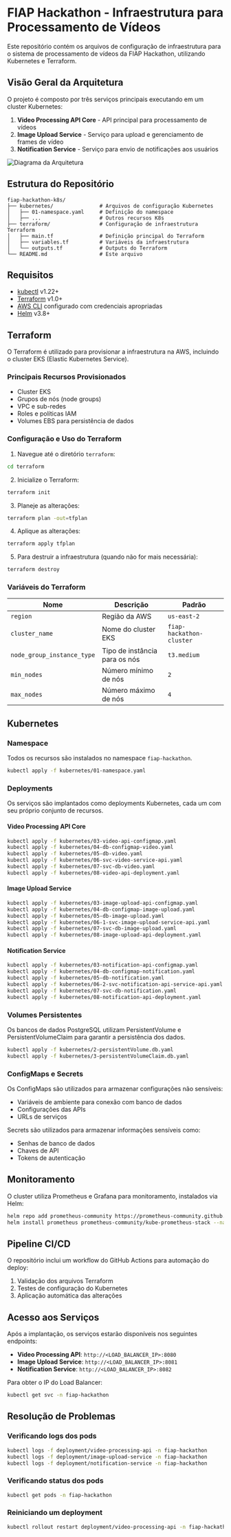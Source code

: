 # FIAP Hackathon - Infraestrutura para Processamento de Vídeos

Este repositório contém os arquivos de configuração de infraestrutura para o sistema de processamento de vídeos da FIAP Hackathon, utilizando Kubernetes e Terraform.

## Visão Geral da Arquitetura

O projeto é composto por três serviços principais executando em um cluster Kubernetes:

1. **Video Processing API Core** - API principal para processamento de vídeos
2. **Image Upload Service** - Serviço para upload e gerenciamento de frames de vídeo
3. **Notification Service** - Serviço para envio de notificações aos usuários

![Diagrama da Arquitetura](./docs/architecture.png)

## Estrutura do Repositório

```
fiap-hackathon-k8s/
├── kubernetes/               # Arquivos de configuração Kubernetes
│   ├── 01-namespace.yaml     # Definição do namespace
│   ├── ...                   # Outros recursos K8s
├── terraform/                # Configuração de infraestrutura Terraform
│   ├── main.tf               # Definição principal do Terraform
│   ├── variables.tf          # Variáveis da infraestrutura
│   └── outputs.tf            # Outputs do Terraform
└── README.md                 # Este arquivo
```

## Requisitos

- [kubectl](https://kubernetes.io/docs/tasks/tools/install-kubectl/) v1.22+
- [Terraform](https://www.terraform.io/downloads.html) v1.0+
- [AWS CLI](https://aws.amazon.com/cli/) configurado com credenciais apropriadas
- [Helm](https://helm.sh/docs/intro/install/) v3.8+

## Terraform

O Terraform é utilizado para provisionar a infraestrutura na AWS, incluindo o cluster EKS (Elastic Kubernetes Service).

### Principais Recursos Provisionados

- Cluster EKS
- Grupos de nós (node groups)
- VPC e sub-redes
- Roles e políticas IAM
- Volumes EBS para persistência de dados

### Configuração e Uso do Terraform

1. Navegue até o diretório `terraform`:

```bash
cd terraform
```

2. Inicialize o Terraform:

```bash
terraform init
```

3. Planeje as alterações:

```bash
terraform plan -out=tfplan
```

4. Aplique as alterações:

```bash
terraform apply tfplan
```

5. Para destruir a infraestrutura (quando não for mais necessária):

```bash
terraform destroy
```

### Variáveis do Terraform

| Nome | Descrição | Padrão |
|------|-----------|--------|
| `region` | Região da AWS | `us-east-2` |
| `cluster_name` | Nome do cluster EKS | `fiap-hackathon-cluster` |
| `node_group_instance_type` | Tipo de instância para os nós | `t3.medium` |
| `min_nodes` | Número mínimo de nós | `2` |
| `max_nodes` | Número máximo de nós | `4` |

## Kubernetes

### Namespace

Todos os recursos são instalados no namespace `fiap-hackathon`.

```bash
kubectl apply -f kubernetes/01-namespace.yaml
```

### Deployments

Os serviços são implantados como deployments Kubernetes, cada um com seu próprio conjunto de recursos.

#### Video Processing API Core

```bash
kubectl apply -f kubernetes/03-video-api-configmap.yaml
kubectl apply -f kubernetes/04-db-configmap-video.yaml
kubectl apply -f kubernetes/05-db-video.yaml
kubectl apply -f kubernetes/06-svc-video-service-api.yaml
kubectl apply -f kubernetes/07-svc-db-video.yaml
kubectl apply -f kubernetes/08-video-api-deployment.yaml
```

#### Image Upload Service

```bash
kubectl apply -f kubernetes/03-image-upload-api-configmap.yaml
kubectl apply -f kubernetes/04-db-configmap-image-upload.yaml
kubectl apply -f kubernetes/05-db-image-upload.yaml
kubectl apply -f kubernetes/06-1-svc-image-upload-service-api.yaml
kubectl apply -f kubernetes/07-svc-db-image-upload.yaml
kubectl apply -f kubernetes/08-image-upload-api-deployment.yaml
```

#### Notification Service

```bash
kubectl apply -f kubernetes/03-notification-api-configmap.yaml
kubectl apply -f kubernetes/04-db-configmap-notification.yaml
kubectl apply -f kubernetes/05-db-notification.yaml
kubectl apply -f kubernetes/06-2-svc-notification-api-service-api.yaml
kubectl apply -f kubernetes/07-svc-db-notification.yaml
kubectl apply -f kubernetes/08-notification-api-deployment.yaml
```

### Volumes Persistentes

Os bancos de dados PostgreSQL utilizam PersistentVolume e PersistentVolumeClaim para garantir a persistência dos dados.

```bash
kubectl apply -f kubernetes/2-persistentVolume.db.yaml
kubectl apply -f kubernetes/3-persistentVolumeClaim.db.yaml
```

### ConfigMaps e Secrets

Os ConfigMaps são utilizados para armazenar configurações não sensíveis:

- Variáveis de ambiente para conexão com banco de dados
- Configurações das APIs
- URLs de serviços

Secrets são utilizados para armazenar informações sensíveis como:

- Senhas de banco de dados
- Chaves de API
- Tokens de autenticação

## Monitoramento

O cluster utiliza Prometheus e Grafana para monitoramento, instalados via Helm:

```bash
helm repo add prometheus-community https://prometheus-community.github.io/helm-charts
helm install prometheus prometheus-community/kube-prometheus-stack --namespace monitoring --create-namespace
```

## Pipeline CI/CD

O repositório inclui um workflow do GitHub Actions para automação do deploy:

1. Validação dos arquivos Terraform
2. Testes de configuração do Kubernetes
3. Aplicação automática das alterações

## Acesso aos Serviços

Após a implantação, os serviços estarão disponíveis nos seguintes endpoints:

- **Video Processing API**: `http://<LOAD_BALANCER_IP>:8080`
- **Image Upload Service**: `http://<LOAD_BALANCER_IP>:8081`
- **Notification Service**: `http://<LOAD_BALANCER_IP>:8082`

Para obter o IP do Load Balancer:

```bash
kubectl get svc -n fiap-hackathon
```

## Resolução de Problemas

### Verificando logs dos pods

```bash
kubectl logs -f deployment/video-processing-api -n fiap-hackathon
kubectl logs -f deployment/image-upload-service -n fiap-hackathon
kubectl logs -f deployment/notification-service -n fiap-hackathon
```

### Verificando status dos pods

```bash
kubectl get pods -n fiap-hackathon
```

### Reiniciando um deployment

```bash
kubectl rollout restart deployment/video-processing-api -n fiap-hackathon
```

